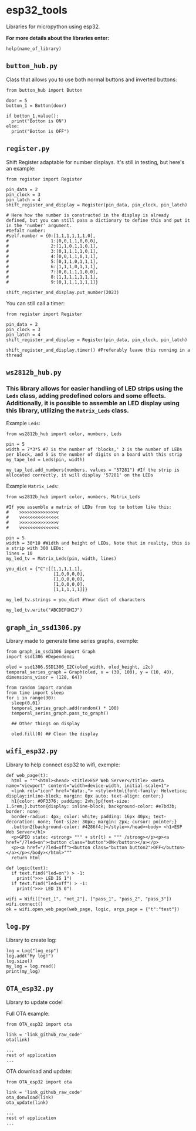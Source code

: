 # esp32_tools
Libraries for micropython using esp32.

**For more details about the libraries enter:**
```
help(name_of_library)
```

## ```button_hub.py```
Class that allows you to use both normal buttons and inverted buttons:

```
from button_hub import Button

door = 5
botton_1 = Botton(door)

if botton_1.value():
  print("Botton is ON")
else:
  print("Botton is OFF")
```

## ```register.py```
Shift Register adaptable for number displays.
It's still in testing, but here's an example:

```
from register import Register

pin_data = 2
pin_clock = 3
pin_latch = 4
shift_register_and_display = Register(pin_data, pin_clock, pin_latch)

# Here how the number is constructed in the display is already defined, but you can still pass a dictionary to define this and put it in the 'number' argument.
#Defalt number:
#self.number = {0:[1,1,1,1,1,1,0],
#                1:[0,0,1,1,0,0,0],
#                2:[1,1,0,1,1,0,1],
#                3:[0,1,1,1,1,0,1],
#                4:[0,0,1,1,0,1,1],
#                5:[0,1,1,0,1,1,1],
#                6:[1,1,1,0,1,1,1],
#                7:[0,0,1,1,1,0,0],
#                8:[1,1,1,1,1,1,1],
#                9:[0,1,1,1,1,1,1]}

shift_register_and_display.put_number(2023)
```

You can still call a timer:
```
from register import Register

pin_data = 2
pin_clock = 3
pin_latch = 4
shift_register_and_display = Register(pin_data, pin_clock, pin_latch)

shift_register_and_display.timer() #Preferably leave this running in a thread
```


## ```ws2812b_hub.py```

### This library allows for easier handling of LED strips using the ```Leds``` class, adding predefined colors and some effects. Additionally, it is possible to assemble an LED display using this library, utilizing the ```Matrix_Leds``` class.

Example ```Leds```:
```
from ws2812b_hub import color, numbers, Leds
 
pin = 5
width = 7*3*5 #7 is the number of 'blocks,' 3 is the number of LEDs per block, and 5 is the number of digits on a board with this strip
my_tape_led = Leds(pin, width)

my_tap_led.add_numbers(numbers, values = "57281") #If the strip is allocated correctly, it will display '57281' on the LEDs
```

Example ```Matrix_Leds```:
```
from ws2812b_hub import color, numbers, Matrix_Leds

#If you assemble a matrix of LEDs from top to bottom like this:
#    >>>>>>>>>>>>>>v
#    v<<<<<<<<<<<<<<
#    >>>>>>>>>>>>>>v
#    v<<<<<<<<<<<<<<
 
pin = 5
width = 30*10 #Width and height of LEDs, Note that in reality, this is a strip with 300 LEDs:
lines = 10
my_led_tv = Matrix_Leds(pin, width, lines)

you_dict = {"C":[[1,1,1,1,1],
                  [1,0,0,0,0],
                  [1,0,0,0,0],
                  [1,0,0,0,0],
                  [1,1,1,1,1]]}

my_led_tv.strings = you_dict #Your dict of characters

my_led_tv.write("ABCDEFGHIJ")
```

## ```graph_in_ssd1306.py```
Library made to generate time series graphs, exemple:

```
from graph_in_ssd1306 import Graph
import ssd1306 #Dependenci

oled = ssd1306.SSD1306_I2C(oled_width, oled_height, i2c)
temporal_series_graph = Graph(oled, x = (30, 100), y = (10, 40), dimensions_visor = (128, 64))

from random import random
from time import sleep
for i in range(30):
  sleep(0.01)
  temporal_series_graph.add(random() * 100)
  temporal_series_graph.pass_to_graph()

  ## Other things on display

  oled.fill(0) ## Clean the display
```

## ```wifi_esp32.py```
Library to help connect esp32 to wifi, exemple:

```
def web_page(t):
  html = """<html><head> <title>ESP Web Server</title> <meta name="viewport" content="width=device-width, initial-scale=1">
  <link rel="icon" href="data:,"> <style>html{font-family: Helvetica; display:inline-block; margin: 0px auto; text-align: center;}
  h1{color: #0F3376; padding: 2vh;}p{font-size: 1.5rem;}.button{display: inline-block; background-color: #e7bd3b; border: none; 
  border-radius: 4px; color: white; padding: 16px 40px; text-decoration: none; font-size: 30px; margin: 2px; cursor: pointer;}
  .button2{background-color: #4286f4;}</style></head><body> <h1>ESP Web Server</h1> 
  <p>GPIO state: <strong> """ + str(t) + """ /strong></p><p><a href="/?led=on"><button class="button">ON</button></a></p>
  <p><a href="/?led=off"><button class="button button2">OFF</button></a></p></body></html>"""
  return html
    
def logic(text):
  if text.find("led=on") > -1:
    print(">>> LED IS 1")
  if text.find("led=off") > -1:
    print(">>> LED IS 0")

wifi = Wifi(["net_1", "net_2"], ["pass_1", "pass_2", "pass_3"])
wifi.connect()
ok = wifi.open_web_page(web_page, logic, args_page = {"t":"test"})
```

## ```log.py```
Library to create log:

```
log = Log("log_esp")
log.add("My log!")
log.size()
my_log = log.read()
print(my_log)
```

## ```OTA_esp32.py```
Library to update code!

Full OTA example:

```
from OTA_esp32 import ota

link = 'link_github_raw_code'
ota(link)

...
rest of application
...
```

OTA download and update:

```
from OTA_esp32 import ota

link = 'link_github_raw_code'
ota_donwload(link)
ota_update(link)

...
rest of application
...
```


